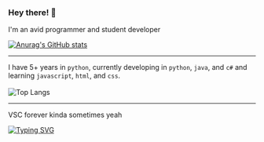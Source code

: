 ### Hey there! 👋

I'm an avid programmer and student developer

[![Anurag's GitHub stats](https://github-readme-stats.vercel.app/api?username=Boomexe&theme=dark)](https://github.com/anuraghazra/github-readme-stats)

---
I have 5+ years in `python`, currently developing in `python`, `java`, and `c#` and learning `javascript`, `html`, and `css`.
<br><br>
![Top Langs](https://github-readme-stats.vercel.app/api/top-langs/?username=anuraghazra&layout=compact&theme=dark)

---

VSC forever kinda sometimes yeah


[![Typing SVG](https://readme-typing-svg.demolab.com?font=Fira+Code&pause=1000&random=false&width=435&lines=go+outside)](https://git.io/typing-svg)
